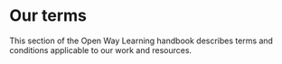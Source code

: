 # Our terms
This section of the Open Way Learning handbook describes terms and conditions applicable to our work and resources.
